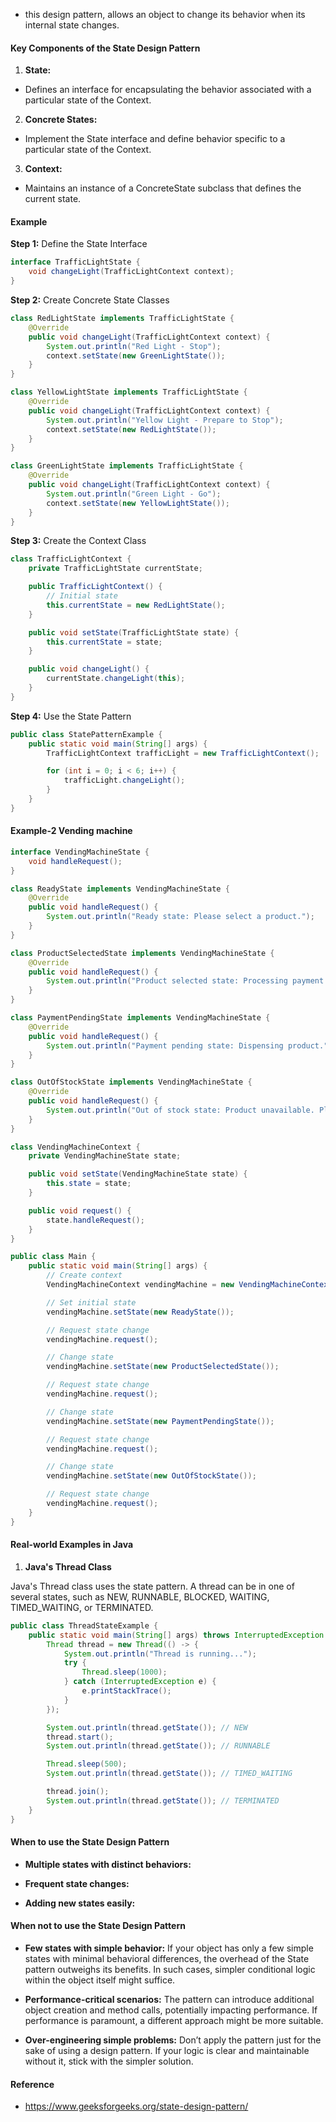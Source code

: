 
* this design pattern, allows an object to change its behavior when its internal state changes.

#### Key Components of the State Design Pattern

1. **State:** 

* Defines an interface for encapsulating the behavior associated with a particular state of the Context.

2. **Concrete States:**

* Implement the State interface and define behavior specific to a particular state of the Context.

3. **Context:**

* Maintains an instance of a ConcreteState subclass that defines the current state.

#### Example

**Step 1:** Define the State Interface

```java
interface TrafficLightState {
    void changeLight(TrafficLightContext context);
}
```

**Step 2:** Create Concrete State Classes

```java
class RedLightState implements TrafficLightState {
    @Override
    public void changeLight(TrafficLightContext context) {
        System.out.println("Red Light - Stop");
        context.setState(new GreenLightState());
    }
}

class YellowLightState implements TrafficLightState {
    @Override
    public void changeLight(TrafficLightContext context) {
        System.out.println("Yellow Light - Prepare to Stop");
        context.setState(new RedLightState());
    }
}

class GreenLightState implements TrafficLightState {
    @Override
    public void changeLight(TrafficLightContext context) {
        System.out.println("Green Light - Go");
        context.setState(new YellowLightState());
    }
}
```

**Step 3:** Create the Context Class

```java
class TrafficLightContext {
    private TrafficLightState currentState;

    public TrafficLightContext() {
        // Initial state
        this.currentState = new RedLightState();
    }

    public void setState(TrafficLightState state) {
        this.currentState = state;
    }

    public void changeLight() {
        currentState.changeLight(this);
    }
}
```

**Step 4:** Use the State Pattern

```java
public class StatePatternExample {
    public static void main(String[] args) {
        TrafficLightContext trafficLight = new TrafficLightContext();

        for (int i = 0; i < 6; i++) {
            trafficLight.changeLight();
        }
    }
}
```

#### Example-2 Vending machine

```java
interface VendingMachineState {
    void handleRequest();
}

class ReadyState implements VendingMachineState {
    @Override
    public void handleRequest() {
        System.out.println("Ready state: Please select a product.");
    }
}

class ProductSelectedState implements VendingMachineState {
    @Override
    public void handleRequest() {
        System.out.println("Product selected state: Processing payment.");
    }
}

class PaymentPendingState implements VendingMachineState {
    @Override
    public void handleRequest() {
        System.out.println("Payment pending state: Dispensing product.");
    }
}

class OutOfStockState implements VendingMachineState {
    @Override
    public void handleRequest() {
        System.out.println("Out of stock state: Product unavailable. Please select another product.");
    }
}

class VendingMachineContext {
    private VendingMachineState state;

    public void setState(VendingMachineState state) {
        this.state = state;
    }

    public void request() {
        state.handleRequest();
    }
}

public class Main {
    public static void main(String[] args) {
        // Create context
        VendingMachineContext vendingMachine = new VendingMachineContext();

        // Set initial state
        vendingMachine.setState(new ReadyState());

        // Request state change
        vendingMachine.request();

        // Change state
        vendingMachine.setState(new ProductSelectedState());

        // Request state change
        vendingMachine.request();

        // Change state
        vendingMachine.setState(new PaymentPendingState());

        // Request state change
        vendingMachine.request();

        // Change state
        vendingMachine.setState(new OutOfStockState());

        // Request state change
        vendingMachine.request();
    }
}
```


#### Real-world Examples in Java

1. **Java's Thread Class**

Java's Thread class uses the state pattern. A thread can be in one of several states, such as NEW, RUNNABLE, BLOCKED, WAITING, TIMED_WAITING, or TERMINATED.

```java
public class ThreadStateExample {
    public static void main(String[] args) throws InterruptedException {
        Thread thread = new Thread(() -> {
            System.out.println("Thread is running...");
            try {
                Thread.sleep(1000);
            } catch (InterruptedException e) {
                e.printStackTrace();
            }
        });

        System.out.println(thread.getState()); // NEW
        thread.start();
        System.out.println(thread.getState()); // RUNNABLE

        Thread.sleep(500);
        System.out.println(thread.getState()); // TIMED_WAITING

        thread.join();
        System.out.println(thread.getState()); // TERMINATED
    }
}
```

#### When to use the State Design Pattern

* **Multiple states with distinct behaviors:**

* **Frequent state changes:**

* **Adding new states easily:**

#### When not to use the State Design Pattern

* **Few states with simple behavior:** If your object has only a few simple states with minimal behavioral differences, the overhead of the State pattern outweighs its benefits. In such cases, simpler conditional logic within the object itself might suffice.

* **Performance-critical scenarios:** The pattern can introduce additional object creation and method calls, potentially impacting performance. If performance is paramount, a different approach might be more suitable.

* **Over-engineering simple problems:** Don’t apply the pattern just for the sake of using a design pattern. If your logic is clear and maintainable without it, stick with the simpler solution.

#### Reference
* https://www.geeksforgeeks.org/state-design-pattern/
